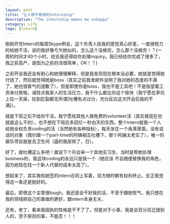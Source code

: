 ```yaml
---
layout: post
title: "让人很不愉快的Internship"
description: "The internship makes me unhappy"
category: Life
tags: [intern]
---
```

刚刚开完Intern的每周Skype例会，这个负责人给我的感觉真心好差，一直很努力的给她干活，说的我好像亏欠她似的，怎么这个没做完，怎么那个没做完！？(一周的时间才40个小时，挖去我还得给你处理inquiry。我已经给你完成了很多了，我之前高产，是因为之前的活很简单，OK！？)      

之前开会我还会有耐心和她慢慢解释，但是我发现现在根本没必要，她就是觉得她付钱了，然后就觉得她是boss（其实之前我发邮件说明了我对她的态度的不满了，她也很客气的道歉了），但是即使你是boss，我也不是工具吧！不是指望着工资来付房租，减轻点我家人的生活压力，我干什么都比你这个愉快（我宁愿在茅坑上拉一天屎，拉到肛裂都无所谓[吐槽有点过分，充分反应这次开会后我的不满]）。      

就是下班之后不给你干活，我宁愿给其他人做免费的volunteer活（其实我现在也就是这么干的），也不想在下班后多回忆一秒白天的东西。整个intern就我一个人给她全权负责coding的活（当然她有各种指标），每天坐在一个角落里面，没有说话的对象（偶尔跟一个part-time的阿姨相互吐槽下，那个阿姨太老实了），唯一的娱乐项目就是去卫生间（逼的我尿频了，日）。     

好了，就吐槽这么多吧！据说下个月会来一个其他实习生，当时是帮她处理business的，我这块coding的永远只是我一个（她应该 不会随便替换我的角色，因为她现在找一个新人代替的成本太高了）。      

想起来了，其实我和她签的intern合同上写着，双方随时都有权利终止。反正我觉得这一条还是挺好的。     

最后，即使这个主管很tough，我还是会干好我的活，不至于跟她怄气，我只想在我的领域把自己的事做的更好，跟intern本身无关。    

还有，老丁，看来我固执的性格是干不了了。但是对于小事，我是会百分百迁就别人的，至于原则的事，不能忍！！！     
